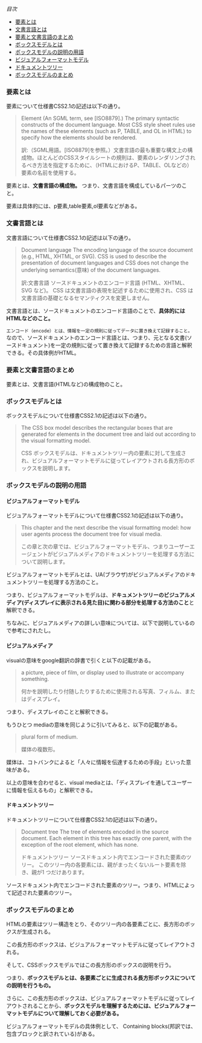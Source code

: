 *目次*
* [要素とは](#要素とは)
* [文書言語とは](#文書言語とは)
* [要素と文書言語のまとめ](#要素と文書言語のまとめ)
* [ボックスモデルとは](#ボックスモデルとは)
* [ボックスモデルの説明の用語](#ボックスモデルの説明の用語)
* [ビジュアルフォーマットモデル](#ビジュアルフォーマットモデル)
* [ドキュメントツリー](#ドキュメントツリー)
* [ボックスモデルのまとめ](#ボックスモデルのまとめ)

### 要素とは

要素について仕様書CSS2.1の記述は以下の通り。

>Element
    (An SGML term, see [ISO8879].) The primary syntactic constructs of the document language. Most CSS style sheet rules use the names of these elements (such as P, TABLE, and OL in HTML) to specify how the elements should be rendered.
>
>訳:（SGML用語。[ISO8879]を参照。）文書言語の最も重要な構文上の構成物。ほとんどのCSSスタイルシートの規則は、要素のレンダリングされるべき方法を指定するために、（HTMLにおけるP、TABLE、OLなどの）要素の名前を使用する。 

要素とは、**文書言語の構成物。** つまり、文書言語を構成しているパーツのこと。

要素は具体的には、p要素,table要素,ol要素などがある。

### 文書言語とは

文書言語について仕様書CSS2.1の記述は以下の通り。

>Document language
    The encoding language of the source document (e.g., HTML, XHTML, or SVG). CSS is used to describe the presentation of document languages and CSS does not change the underlying semantics(意味) of the document languages.
>
>訳:文書言語
     ソースドキュメントのエンコード言語 (HTML、XHTML、SVG など)。 CSS は文書言語の表現を記述するために使用され、CSS は文書言語の基礎となるセマンティクスを変更しません。


文書言語とは、ソースドキュメントのエンコード言語のことで、**具体的にはHTMLなどのこと。**

`エンコード（encode）とは、情報を一定の規則に従ってデータに置き換えて記録すること。`なので、ソースドキュメントのエンコード言語とは、つまり、元となる文書(ソースドキュメント)を一定の規則に従って置き換えて記録するための言語と解釈できる。その具体例がHTML。

### 要素と文書言語のまとめ

要素とは、文書言語(HTMLなど)の構成物のこと。

### ボックスモデルとは

ボックスモデルについて仕様書CSS2.1の記述は以下の通り。

>The CSS box model describes the rectangular boxes that are generated for elements in the document tree and laid out according to the visual formatting model.
>
>CSS ボックスモデルは、ドキュメントツリー内の要素に対して生成され、ビジュアルフォーマットモデルに従ってレイアウトされる長方形のボックスを説明します。

### ボックスモデルの説明の用語
#### ビジュアルフォーマットモデル

ビジュアルフォーマットモデルについて仕様書CSS2.1の記述は以下の通り。

>This chapter and the next describe the visual formatting model: how user agents process the document tree for visual media.
>
>この章と次の章では、ビジュアルフォーマットモデル、つまりユーザーエージェントがビジュアルメディアのドキュメントツリーを処理する方法について説明します。

ビジュアルフォーマットモデルとは、UA(ブラウザ)がビジュアルメディアのドキュメントツリーを処理する方法のこと。

つまり、ビジュアルフォーマットモデルは、**ドキュメントツリーのビジュアルメディア(ディスプレイに表示される見た目)に関わる部分を処理する方法のこと**と解釈できる。

ちなみに、ビジュアルメディアの詳しい意味については、以下で説明しているので参考にされたし。

#### ビジュアルメディア

visualの意味をgoogle翻訳の辞書で引くと以下の記載がある。

>a picture, piece of film, or display used to illustrate or accompany something.
>
>何かを説明したり付随したりするために使用される写真、フィルム、またはディスプレイ。

つまり、ディスプレイのことと解釈できる。

もうひとつ mediaの意味を同じように引いてみると、以下の記載がある。

>plural form of medium.
>
>媒体の複数形。

媒体は、コトバンクによると「人々に情報を伝達するための手段」といった意味がある。

以上の意味を合わせると、visual mediaとは、「ディスプレイを通してユーザーに情報を伝えるもの」と解釈できる。

#### ドキュメントツリー

ドキュメントツリーについて仕様書CSS2.1の記述は以下の通り。

> Document tree
    The tree of elements encoded in the source document. Each element in this tree has exactly one parent, with the exception of the root element, which has none.
>
> ドキュメントツリー
     ソースドキュメント内でエンコードされた要素のツリー。 このツリー内の各要素には、親がまったくないルート要素を除き、親が1 つだけあります。

 ソースドキュメント内でエンコードされた要素のツリー。つまり、HTMLによって記述された要素のツリー。

### ボックスモデルのまとめ

HTMLの要素はツリー構造をとり、そのツリー内の各要素ごとに、長方形のボックスが生成される。

この長方形のボックスは、ビジュアルフォーマットモデルに従ってレイアウトされる。

そして、CSSボックスモデルではこの長方形のボックスの説明を行う。

つまり、**ボックスモデルとは、各要素ごとに生成される長方形ボックスについての説明を行うもの。**

さらに、この長方形のボックスは、ビジュアルフォーマットモデルに従ってレイアウトされることから、**ボックスモデルを理解するためには、ビジュアルフォーマットモデルについて理解しておく必要がある。**

ビジュアルフォーマットモデルの具体例として、 Containing blocks(邦訳では、包含ブロックと訳されている)がある。




